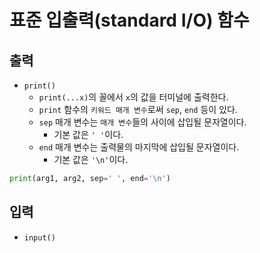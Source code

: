 # 표준 입출력(standard I/O) 함수

## 출력

- `print()`
  - `print(...x)`의 꼴에서 `x`의 값을 터미널에 출력한다.
  - `print` 함수의 `키워드 매개 변수`로써 `sep`, `end` 등이 있다.
  - `sep` 매개 변수는 `매개 변수`들의 사이에 삽입될 문자열이다.
    - 기본 값은 `' '`이다.
  - `end` 매개 변수는 출력물의 마지막에 삽입될 문자열이다.
    - 기본 값은 `'\n'`이다.

```py
print(arg1, arg2, sep=' ', end='\n')
```

## 입력

- `input()`

<!-- TODO -->
